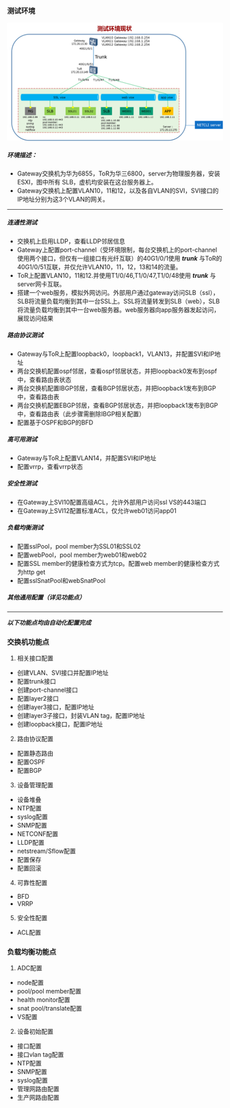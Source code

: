 ### 测试环境
![测试环境](./testEnvTopology.png)  
##### 环境描述：
- Gateway交换机为华为6855，ToR为华三6800，server为物理服务器，安装ESXI，图中所有
SLB，虚机均安装在这台服务器上。
- Gateway交换机上配置VLAN10，11和12，以及各自VLAN的SVI，SVI接口的IP地址分别为这3个VLAN的网关。
* * *
##### 连通性测试
- 交换机上启用LLDP，查看LLDP邻居信息
- Gateway上配置port-channel（受环境限制，每台交换机上的port-channel使用两个接口，但仅有一组接口有光纤互联）的40G1/0/1使用 ***trunk*** 与ToR的40G1/0/51互联，并仅允许VLAN10，11，12，13和14的流量。
- ToR上配置VLAN10，11和12.并使用T1/0/46,T1/0/47,T1/0/48使用 ***trunk*** 与server网卡互联。
- 搭建一个web服务，模拟外网访问。外部用户通过gateway访问SLB（ssl），SLB将流量负载均衡到其中一台SSL上。SSL将流量转发到SLB（web），SLB将流量负载均衡到其中一台web服务器。web服务器向app服务器发起访问，展现访问结果
##### 路由协议测试
- Gateway与ToR上配置loopback0，loopback1，VLAN13，并配置SVI和IP地址
- 两台交换机配置ospf邻居，查看ospf邻居状态，并把loopback0发布到ospf中，查看路由表状态
- 两台交换机配置IBGP邻居，查看BGP邻居状态，并把loopback1发布到BGP中，查看路由表
- 两台交换机配置EBGP邻居，查看BGP邻居状态，并把loopback1发布到BGP中，查看路由表（此步骤需删除IBGP相关配置）
- 配置基于OSPF和BGP的BFD
##### 高可用测试
- Gateway与ToR上配置VLAN14，并配置SVI和IP地址
- 配置vrrp，查看vrrp状态
##### 安全性测试
- 在Gateway上SVI10配置高级ACL，允许外部用户访问ssl VS的443端口
- 在Gateway上SVI12配置标准ACL，仅允许web01访问app01
##### 负载均衡测试
- 配置sslPool，pool member为SSL01和SSL02
- 配置webPool，pool member为web01和web02
- 配置SSL member的健康检查方式为tcp。配置web member的健康检查方式为http get
- 配置sslSnatPool和webSnatPool
##### 其他通用配置（详见功能点）
* * *
***以下功能点均由自动化配置完成***
### 交换机功能点 
1. 相关接口配置
- 创建VLAN、SVI接口并配置IP地址
- 配置trunk接口
- 创建port-channel接口
- 配置layer2接口
- 创建layer3接口，配置IP地址
- 创建layer3子接口，封装VLAN tag，配置IP地址
- 创建loopback接口，配置IP地址
2. 路由协议配置
- 配置静态路由
- 配置OSPF
- 配置BGP
3. 设备管理配置
- 设备堆叠
- NTP配置
- syslog配置
- SNMP配置
- NETCONF配置
- LLDP配置
- netstream/Sflow配置
- 配置保存
- 配置回滚
4. 可靠性配置
- BFD
- VRRP
5. 安全性配置
- ACL配置
### 负载均衡功能点
1. ADC配置
- node配置
- pool/pool member配置
- health monitor配置
- snat pool/translate配置
- VS配置
2. 设备初始配置
- 接口配置
- 接口vlan tag配置
- NTP配置
- SNMP配置
- syslog配置
- 管理网路由配置
- 生产网路由配置